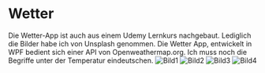 # Wetter
Die Wetter-App ist auch aus einem Udemy Lernkurs nachgebaut.
Lediglich die Bilder habe ich von Unsplash genommen.
Die Wetter App, entwickelt in WPF bedient sich einer API
von Openweathermap.org.
Ich muss noch die Begriffe unter der Temperatur eindeutschen.
![Bild1](https://www.svenbeer.de/pix/wetter1.jpg)
![Bild2](https://www.svenbeer.de/pix/wetter2.jpg)
![Bild3](https://www.svenbeer.de/pix/wetter3.jpg)
![Bild4](https://www.svenbeer.de/pix/wetter4.jpg)
